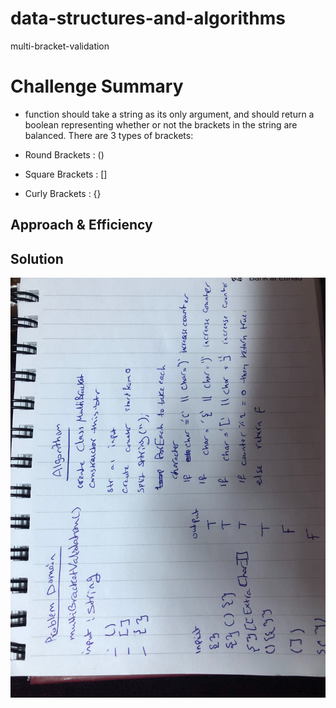 # data-structures-and-algorithms

multi-bracket-validation

# Challenge Summary

- function should take a string as its only argument, and should return a boolean representing whether or not the brackets in the string are balanced. There are 3 types of brackets:

- Round Brackets : ()
- Square Brackets : []
- Curly Brackets : {}




## Approach & Efficiency

<!-- o(n) -->

## Solution
![](wb.jpg)
